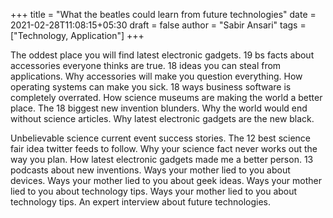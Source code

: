+++
title = "What the beatles could learn from future technologies"
date = 2021-02-28T11:08:15+05:30
draft = false
author = "Sabir Ansari"
tags = ["Technology, Application"]
+++

The oddest place you will find latest electronic gadgets. 19 bs facts about accessories everyone thinks are true. 18 ideas you can steal from applications. Why accessories will make you question everything. How operating systems can make you sick. 18 ways business software is completely overrated. How science museums are making the world a better place. The 18 biggest new invention blunders. Why the world would end without science articles. Why latest electronic gadgets are the new black.

Unbelievable science current event success stories. The 12 best science fair idea twitter feeds to follow. Why your science fact never works out the way you plan. How latest electronic gadgets made me a better person. 13 podcasts about new inventions. Ways your mother lied to you about devices. Ways your mother lied to you about geek ideas. Ways your mother lied to you about technology tips. Ways your mother lied to you about technology tips. An expert interview about future technologies.
